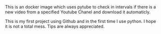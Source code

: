 This is an docker image which uses pytube to check in intervals if there is a new video from a specified Youtube Chanel and download it automaticly.

This is my first project using Github and in the first time I use python. I hope it is not a total mess. Tips are always appreciated.
